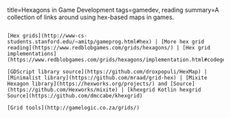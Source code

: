title=Hexagons in Game Development
tags=gamedev, reading
summary=A collection of links around using hex-based maps in games.
~~~~~~

[Hex grids](http://www-cs-students.stanford.edu/~amitp/gameprog.html#hex) | [More hex grid reading](https://www.redblobgames.com/grids/hexagons/) | [Hex grid implementations](https://www.redblobgames.com/grids/hexagons/implementation.html#codegen)

[GDScript library source](https://github.com/droxpopuli/HexMap) | [Minimalist library](https://github.com/mraad/grid-hex) | [Mixite Hexagon library](https://hexworks.org/projects/) and [Source](https://github.com/Hexworks/mixite) | [khexgrid Kotlin hexgrid Source](https://github.com/dmccabe/khexgrid)

[Grid tools](http://gamelogic.co.za/grids/)

